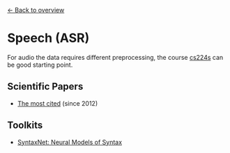 [← Back to overview](../../../)

# Speech (ASR)

For audio the data requires different preprocessing, the course [cs224s](http://web.stanford.edu/class/cs224s/syllabus.html) can be good starting point.

## Scientific Papers
* [The most cited](https://github.com/terryum/awesome-deep-learning-papers#speech--other-domain) (since 2012)

## Toolkits
* [SyntaxNet: Neural Models of Syntax](https://github.com/tensorflow/models/tree/master/research/syntaxnet)
